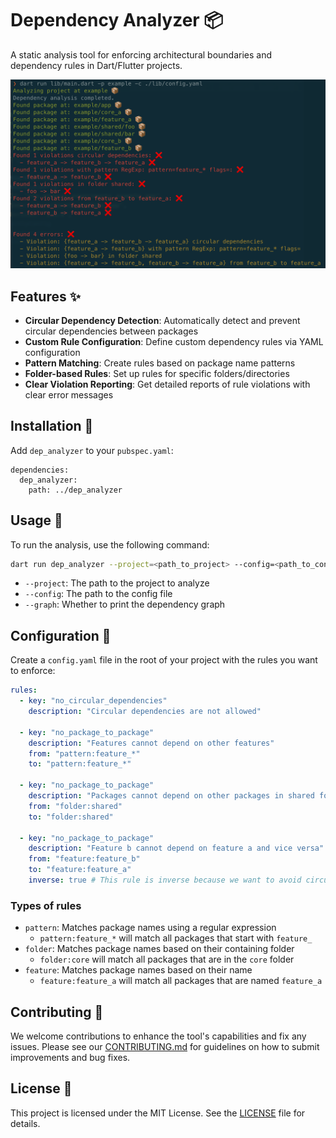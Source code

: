 # Dependency Analyzer 📦

A static analysis tool for enforcing architectural boundaries and dependency rules in Dart/Flutter projects.

![Screenshot](./images/screenshot.png)

## Features ✨

- **Circular Dependency Detection**: Automatically detect and prevent circular dependencies between packages
- **Custom Rule Configuration**: Define custom dependency rules via YAML configuration
- **Pattern Matching**: Create rules based on package name patterns
- **Folder-based Rules**: Set up rules for specific folders/directories
- **Clear Violation Reporting**: Get detailed reports of rule violations with clear error messages

## Installation 🚀

Add `dep_analyzer` to your `pubspec.yaml`:

```**yaml**
dependencies:
  dep_analyzer:
    path: ../dep_analyzer
```

## Usage 📝

To run the analysis, use the following command:

```bash
dart run dep_analyzer --project=<path_to_project> --config=<path_to_config> --graph
```

- `--project`: The path to the project to analyze
- `--config`: The path to the config file
- `--graph`: Whether to print the dependency graph

## Configuration 🔧

Create a `config.yaml` file in the root of your project with the rules you want to enforce:

```yaml
rules:
  - key: "no_circular_dependencies"
    description: "Circular dependencies are not allowed"

  - key: "no_package_to_package"
    description: "Features cannot depend on other features"
    from: "pattern:feature_*"
    to: "pattern:feature_*"

  - key: "no_package_to_package"
    description: "Packages cannot depend on other packages in shared folder"
    from: "folder:shared"
    to: "folder:shared"

  - key: "no_package_to_package"
    description: "Feature b cannot depend on feature a and vice versa"
    from: "feature:feature_b"
    to: "feature:feature_a"
    inverse: true # This rule is inverse because we want to avoid circular dependencies
```

### Types of rules

- `pattern`: Matches package names using a regular expression
  - `pattern:feature_*` will match all packages that start with `feature_`
- `folder`: Matches package names based on their containing folder
  - `folder:core` will match all packages that are in the `core` folder
- `feature`: Matches package names based on their name
  - `feature:feature_a` will match all packages that are named `feature_a`

## Contributing 🤝

We welcome contributions to enhance the tool's capabilities and fix any issues. Please see our [CONTRIBUTING.md](CONTRIBUTING.md) for guidelines on how to submit improvements and bug fixes.

## License 📄

This project is licensed under the MIT License. See the [LICENSE](LICENSE) file for details.

